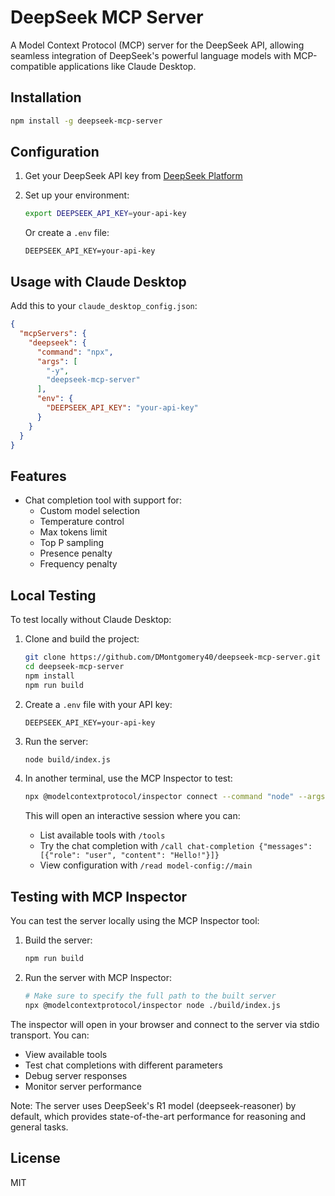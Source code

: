 # DeepSeek MCP Server

A Model Context Protocol (MCP) server for the DeepSeek API, allowing seamless integration of DeepSeek's powerful language models with MCP-compatible applications like Claude Desktop.

## Installation

```bash
npm install -g deepseek-mcp-server
```

## Configuration

1. Get your DeepSeek API key from [DeepSeek Platform](https://platform.deepseek.com/api_keys)

2. Set up your environment:
   ```bash
   export DEEPSEEK_API_KEY=your-api-key
   ```
   Or create a `.env` file:
   ```
   DEEPSEEK_API_KEY=your-api-key
   ```

## Usage with Claude Desktop

Add this to your `claude_desktop_config.json`:

```json
{
  "mcpServers": {
    "deepseek": {
      "command": "npx",
      "args": [
        "-y",
        "deepseek-mcp-server"
      ],
      "env": {
        "DEEPSEEK_API_KEY": "your-api-key"
      }
    }
  }
}
```

## Features

- Chat completion tool with support for:
  - Custom model selection
  - Temperature control
  - Max tokens limit
  - Top P sampling
  - Presence penalty
  - Frequency penalty


## Local Testing

To test locally without Claude Desktop:

1. Clone and build the project:
   ```bash
   git clone https://github.com/DMontgomery40/deepseek-mcp-server.git
   cd deepseek-mcp-server
   npm install
   npm run build
   ```

2. Create a `.env` file with your API key:
   ```
   DEEPSEEK_API_KEY=your-api-key
   ```

3. Run the server:
   ```bash
   node build/index.js
   ```

4. In another terminal, use the MCP Inspector to test:
   ```bash
   npx @modelcontextprotocol/inspector connect --command "node" --args "build/index.js"
   ```

   This will open an interactive session where you can:
   - List available tools with `/tools`
   - Try the chat completion with `/call chat-completion {"messages": [{"role": "user", "content": "Hello!"}]}`
   - View configuration with `/read model-config://main`

## Testing with MCP Inspector

You can test the server locally using the MCP Inspector tool:

1. Build the server:
   ```bash
   npm run build
   ```

2. Run the server with MCP Inspector:
   ```bash
   # Make sure to specify the full path to the built server
   npx @modelcontextprotocol/inspector node ./build/index.js
   ```

The inspector will open in your browser and connect to the server via stdio transport. You can:
- View available tools
- Test chat completions with different parameters
- Debug server responses
- Monitor server performance

Note: The server uses DeepSeek's R1 model (deepseek-reasoner) by default, which provides state-of-the-art performance for reasoning and general tasks.

## License

MIT

